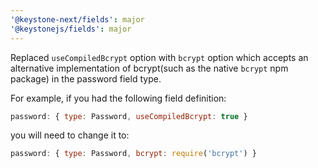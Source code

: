 ```yaml
---
'@keystone-next/fields': major
'@keystonejs/fields': major
---
```


Replaced `useCompiledBcrypt` option with `bcrypt` option which accepts an alternative implementation of bcrypt(such as the native `bcrypt` npm package) in the password field type.

For example, if you had the following field definition:

```js
password: { type: Password, useCompiledBcrypt: true }
```

you will need to change it to:

```js
password: { type: Password, bcrypt: require('bcrypt') }
```